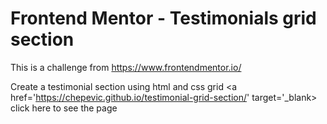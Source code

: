 # Frontend Mentor - Testimonials grid section

This is a challenge from https://www.frontendmentor.io/ 

Create a testimonial section using html and css grid
<a href='https://chepevic.github.io/testimonial-grid-section/' target='_blank> click here </a> to see the page
